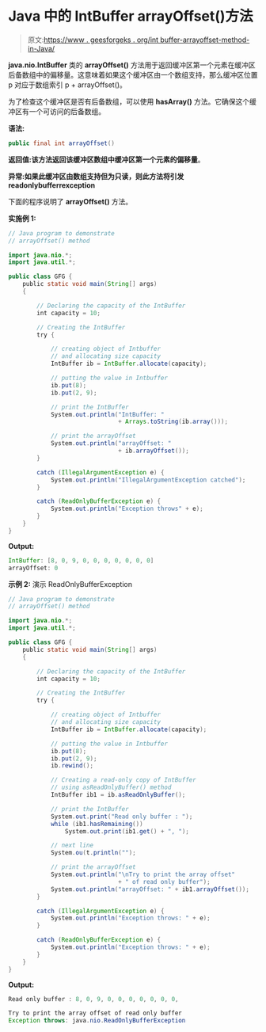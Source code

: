 # Java 中的 IntBuffer arrayOffset()方法

> 原文:[https://www . geesforgeks . org/int buffer-arrayoffset-method-in-Java/](https://www.geeksforgeeks.org/intbuffer-arrayoffset-method-in-java/)

**java.nio.IntBuffer** 类的 **arrayOffset()** 方法用于返回缓冲区第一个元素在缓冲区后备数组中的偏移量。这意味着如果这个缓冲区由一个数组支持，那么缓冲区位置 p 对应于数组索引 p + arrayOffset()。

为了检查这个缓冲区是否有后备数组，可以使用 **hasArray()** 方法。它确保这个缓冲区有一个可访问的后备数组。

**语法:**

```java
public final int arrayOffset()
```

**返回值:**该方法返回该缓冲区数组中缓冲区第一个元素的**偏移量**。

**异常:**如果此缓冲区由数组支持但为只读，则此方法将引发**readonlybufferrexception**

下面的程序说明了 **arrayOffset()** 方法。

**实施例 1:**

```java
// Java program to demonstrate
// arrayOffset() method

import java.nio.*;
import java.util.*;

public class GFG {
    public static void main(String[] args)
    {

        // Declaring the capacity of the IntBuffer
        int capacity = 10;

        // Creating the IntBuffer
        try {

            // creating object of Intbuffer
            // and allocating size capacity
            IntBuffer ib = IntBuffer.allocate(capacity);

            // putting the value in Intbuffer
            ib.put(8);
            ib.put(2, 9);

            // print the IntBuffer
            System.out.println("IntBuffer: "
                               + Arrays.toString(ib.array()));

            // print the arrayOffset
            System.out.println("arrayOffset: "
                               + ib.arrayOffset());
        }

        catch (IllegalArgumentException e) {
            System.out.println("IllegalArgumentException catched");
        }

        catch (ReadOnlyBufferException e) {
            System.out.println("Exception throws" + e);
        }
    }
}
```

**Output:**

```java
IntBuffer: [8, 0, 9, 0, 0, 0, 0, 0, 0, 0]
arrayOffset: 0

```

**示例 2:** 演示 ReadOnlyBufferException

```java
// Java program to demonstrate
// arrayOffset() method

import java.nio.*;
import java.util.*;

public class GFG {
    public static void main(String[] args)
    {

        // Declaring the capacity of the IntBuffer
        int capacity = 10;

        // Creating the IntBuffer
        try {

            // creating object of Intbuffer
            // and allocating size capacity
            IntBuffer ib = IntBuffer.allocate(capacity);

            // putting the value in Intbuffer
            ib.put(8);
            ib.put(2, 9);
            ib.rewind();

            // Creating a read-only copy of IntBuffer
            // using asReadOnlyBuffer() method
            IntBuffer ib1 = ib.asReadOnlyBuffer();

            // print the IntBuffer
            System.out.print("Read only buffer : ");
            while (ib1.hasRemaining())
                System.out.print(ib1.get() + ", ");

            // next line
            System.ou(t.println("");

            // print the arrayOffset
            System.out.println("\nTry to print the array offset"
                               + " of read only buffer");
            System.out.println("arrayOffset: " + ib1.arrayOffset());
        }

        catch (IllegalArgumentException e) {
            System.out.println("Exception throws: " + e);
        }

        catch (ReadOnlyBufferException e) {
            System.out.println("Exception throws: " + e);
        }
    }
}
```

**Output:**

```java
Read only buffer : 8, 0, 9, 0, 0, 0, 0, 0, 0, 0, 

Try to print the array offset of read only buffer
Exception throws: java.nio.ReadOnlyBufferException

```